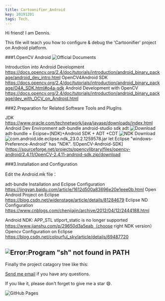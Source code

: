 ```yaml
---
title: Cartoonifier_Android
key: 20191201
tags: Tech.
---
```

Hi friend! I am Dennis.

This file will teach you how to configure & debug the 'Cartoonifier' project on Android platform.

###1.OpenCV Android ![Official Documents](https://opencv.org/android/)

Introduction into Android Development
https://docs.opencv.org/2.4/doc/tutorials/introduction/android_binary_package/android_dev_intro.html
OpenCV4Android SDK
https://docs.opencv.org/2.4/doc/tutorials/introduction/android_binary_package/O4A_SDK.html#o4a-sdk
Android Development with OpenCV
https://docs.opencv.org/2.4/doc/tutorials/introduction/android_binary_package/dev_with_OCV_on_Android.html

###2.Preparation for Related Software Tools and PlugIns

JDK https://www.oracle.com/technetwork/java/javase/downloads/index.html
Android Dev Environment adt-bundle android-studio sdk adt 
![Download](https://blog.csdn.net/u013758456/article/details/51939104)
adt-bundle = Ecipse+(NDK)+Android SDK + ADT +CDT
![NDK Download](https://developer.android.google.cn/ndk/downloads)
![com.android.ide.eclipse.ndk_23.0.2.1259578.jar](https://pan.baidu.com/s/1jHSkCZG?fid=710081727453245) let Eclipse "windows-Preference-Android" has "NDK".
![OpenCV-Android-SDK](https://sourceforge.net/projects/opencvlibrary/files/opencv-android/2.4.11/OpenCV-2.4.11-android-sdk.zip/download

###3.Installation and Configuration

Edit the Android.mk file：

adt-bundle Installation and Eclipse Configuration
https://jingyan.baidu.com/article/1612d500a83696e20e1eee0b.html
Open Android Project on Eclipse
https://blog.csdn.net/widenstage/article/details/81284679
Eclipse ND Configuration
https://www.cnblogs.com/chenjiajin/archive/2012/04/12/2444188.html

Android NDK: APP_STL stlport_static is no longer supported
https://www.jianshu.com/p/29650d3a5eab（choose right NDK version）
Opencv Configuration on Eclipse
https://blog.csdn.net/colourful_sky/article/details/69487720

![Error:Program "sh" not found in PATH](https://blog.csdn.net/qingyanyichen/article/details/51153419)
--------------------------------------------------------------------------------
Finally the project catagory tree like this:

<!--more-->
[Send me email](mailto:zhanghaitao@estun.com) if you have any questions.

If you like it, please don't forget to give me a star :smile:.

![GitHub Pages](https://github.com/orgs/EstunSWRD/teams/wetogo_pc_software) 
